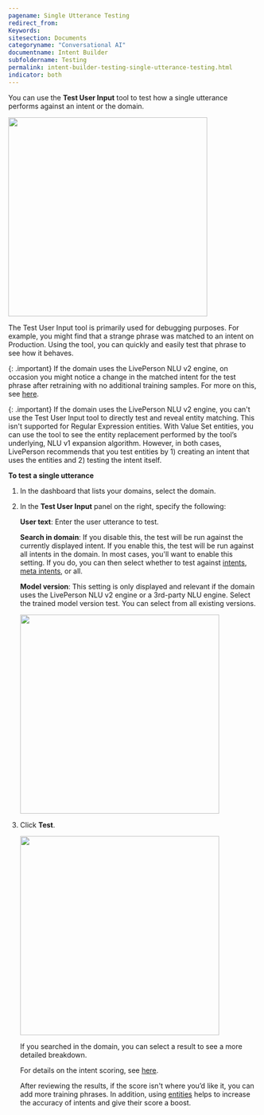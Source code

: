 ```yaml
---
pagename: Single Utterance Testing
redirect_from:
Keywords:
sitesection: Documents
categoryname: "Conversational AI"
documentname: Intent Builder
subfoldername: Testing
permalink: intent-builder-testing-single-utterance-testing.html
indicator: both
---
```


You can use the **Test User Input** tool to test how a single utterance performs against an intent or the domain.

<img class="fancyimage" style="width:400px" src="img/ConvoBuilder/ib_debug3.png">

The Test User Input tool is primarily used for debugging purposes. For example, you might find that a strange phrase was matched to an intent on Production. Using the tool, you can quickly and easily test that phrase to see how it behaves.

{: .important}
If the domain uses the LivePerson NLU v2 engine, on occasion you might notice a change in the matched intent for the test phrase after retraining with no additional training samples. For more on this, see [here](intent-builder-natural-language-understanding.html#variances-in-matched-intents-with-liveperson-nlu-v2).

{: .important}
If the domain uses the LivePerson NLU v2 engine, you can't use the Test User Input tool to directly test and reveal entity matching. This isn't supported for Regular Expression entities. With Value Set entities, you can use the tool to see the entity replacement performed by the tool’s underlying, NLU v1 expansion algorithm. However, in both cases, LivePerson recommends that you test entities by 1) creating an intent that uses the entities and 2) testing the intent itself.

**To test a single utterance**

1. In the dashboard that lists your domains, select the domain.
2. In the **Test User Input** panel on the right, specify the following:
    
    **User text**: Enter the user utterance to test.
    
    **Search in domain**: If you disable this, the test will be run against the currently displayed intent. If you enable this, the test will be run against all intents in the domain. In most cases, you'll want to enable this setting. If you do, you can then select whether to test against [intents](intent-builder-intents.html), [meta intents](intent-builder-meta-intents.html), or all.
    
    **Model version**: This setting is only displayed and relevant if the domain uses the LivePerson NLU v2 engine or a 3rd-party NLU engine. Select the trained model version test. You can select from all existing versions.

    <img class="fancyimage" style="width:400px" src="img/ConvoBuilder/ib_debug1.png">

3. Click **Test**.

    <img class="fancyimage" style="width:400px" src="img/ConvoBuilder/ib_debug2.png">

    If you searched in the domain, you can select a result to see a more detailed breakdown.

    For details on the intent scoring, see [here](intent-builder-intents.html#what-is-the-intent-scorethreshold).
    
    After reviewing the results, if the score isn't where you’d like it, you can add more training phrases. In addition, using [entities](intent-builder-entities.html) helps to increase the accuracy of intents and give their score a boost.

